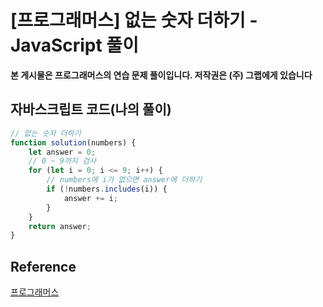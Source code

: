 # [프로그래머스] 없는 숫자 더하기 - JavaScript 풀이

**본 게시물은 프로그래머스의 연습 문제 풀이입니다. 저작권은 (주) 그랩에게 있습니다**

## 자바스크립트 코드(나의 풀이)

```javascript
// 없는 숫자 더하기
function solution(numbers) {
    let answer = 0;
    // 0 ~ 9까지 검사
    for (let i = 0; i <= 9; i++) {
        // numbers에 i가 없으면 answer에 더하기
        if (!numbers.includes(i)) {
            answer += i;
        }
    }
    return answer;
}
```



## Reference

[프로그래머스](https://programmers.co.kr)


